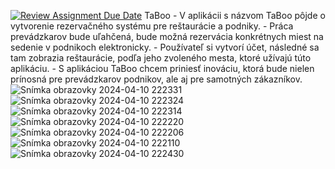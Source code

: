 [![Review Assignment Due Date](https://classroom.github.com/assets/deadline-readme-button-24ddc0f5d75046c5622901739e7c5dd533143b0c8e959d652212380cedb1ea36.svg)](https://classroom.github.com/a/VfT8U4Cl)
TaBoo
      - V aplikácii s názvom TaBoo pôjde o vytvorenie rezervačného systému pre reštaurácie a podniky.
      - Práca prevádzkarov bude uľahčená, bude možná rezervácia konkrétnych miest na sedenie v podnikoch elektronicky.
      - Používateľ si vytvorí účet, následné sa tam zobrazia reštaurácie, podľa jeho zvoleného mesta, ktoré užívajú túto aplikáciu.
      - S aplikáciou TaBoo chcem priniesť inováciu, ktorá bude nielen prínosná pre prevádzkarov podnikov, ale aj pre samotných zákazníkov. 
![Snímka obrazovky 2024-04-10 222331](https://github.com/uinf-upjs/trailer-na-projekt-AdamMacko/assets/145450207/5e091cf0-f784-433b-9a3d-e458378c3757)
![Snímka obrazovky 2024-04-10 222324](https://github.com/uinf-upjs/trailer-na-projekt-AdamMacko/assets/145450207/3626c688-5cc1-46da-b2b2-f3d7cf045326)
![Snímka obrazovky 2024-04-10 222314](https://github.com/uinf-upjs/trailer-na-projekt-AdamMacko/assets/145450207/2982228d-a044-400c-aa13-e8c758ea4648)
![Snímka obrazovky 2024-04-10 222220](https://github.com/uinf-upjs/trailer-na-projekt-AdamMacko/assets/145450207/18462c02-c3a5-467a-bbd2-996ecb02cb9b)
![Snímka obrazovky 2024-04-10 222206](https://github.com/uinf-upjs/trailer-na-projekt-AdamMacko/assets/145450207/8a8cac7d-81fe-42e7-a375-df9a441dea47)
![Snímka obrazovky 2024-04-10 222110](https://github.com/uinf-upjs/trailer-na-projekt-AdamMacko/assets/145450207/5ee44584-256d-4035-9b3c-d4a822c2bded)
![Snímka obrazovky 2024-04-10 222430](https://github.com/uinf-upjs/trailer-na-projekt-AdamMacko/assets/145450207/e0536477-d00c-422b-9e5a-c625a46b51d5)
